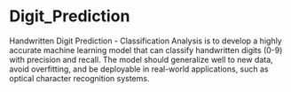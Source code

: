 # Digit_Prediction
Handwritten Digit Prediction - Classification Analysis is to develop a highly accurate machine learning model that can classify handwritten digits (0-9) with precision and recall. The model should generalize well to new data, avoid overfitting, and be deployable in real-world applications, such as optical character recognition systems.

